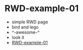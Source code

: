 # RWD-example-01
- simple RWD page
- bird and lego
- ^-awesome-^
- look it
- [RWD-example-01](https://tanyur.github.io/RWD-example-01/)
